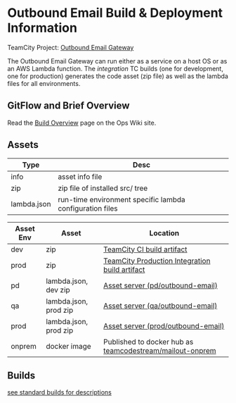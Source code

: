 # Outbound Email Build & Deployment Information

TeamCity Project: [Outbound Email Gateway](http://tc.codestream.us/project/OutboundEmailGateway)

The Outbound Email Gateway can run either as a service on a host OS or as an AWS
Lambda function.  The _integration_ TC builds (one for development, one for
production) generates the code asset (zip file) as well as the lambda files for
all environments.

## GitFlow and Brief Overview
Read the [Build Overview](https://teamcodestream.atlassian.net/wiki/x/04BID) page on the Ops Wiki site.


## Assets

| Type | Desc |
| --- | --- |
| info | asset info file |
| zip | zip file of installed src/ tree |
| lambda.json | run-time environment specific lambda configuration files |

| Asset Env | Asset | Location |
| --- | --- | --- |
| dev | zip | [TeamCity CI build artifact](http://tc.codestream.us/buildConfiguration/OutboundEmailGateway_Ci) |
| prod | zip | [TeamCity Production Integration build artifact](http://tc.codestream.us/buildConfiguration/OutboundEmailGateway_ProdIntegration) |
| pd | lambda.json, dev zip | [Asset server (pd/outbound-email)](http://assets.codestream.us/artifacts/pd/outbound-email/) |
| qa | lambda.json, prod zip | [Asset server (qa/outbound-email)](http://assets.codestream.us/artifacts/qa/outbound-email/) |
| prod | lambda.json, prod zip | [Asset server (prod/outbound-email)](http://assets.codestream.us/artifacts/prod/outbound-email/) |
| onprem | docker image | Published to docker hub as [teamcodestream/mailout-onprem](https://cloud.docker.com/u/teamcodestream/repository/docker/teamcodestream/mailout-onprem) |


## Builds

[see standard builds for descriptions](https://github.com/TeamCodeStream/teamcity_tools/blob/master/README.project-build-types.md#standard-project-builds)

